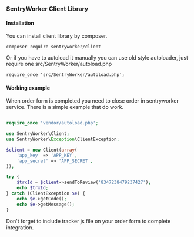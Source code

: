 ### SentryWorker Client Library

#### Installation 

You can install client library by composer.

```
composer require sentryworker/client
```

Or if you have to autoload it manually you can use old style autoloader, just require
one src/SentryWorker/autoload.php

```
require_once 'src/SentryWorker/autoload.php';
```

#### Working example

When order form is completed you need to close order in sentryworker service. There is a simple 
example that do work.

```php

require_once 'vendor/autoload.php';

use SentryWorker\Client;
use SentryWorker\Exception\ClientException;

$client = new Client(array(
    'app_key' => 'APP_KEY',
    'app_secret' => 'APP_SECRET',
));

try {
    $trxId = $client->sendToReview('8347238479237427');
    echo $trxId;
} catch (ClientException $e) {
    echo $e->getCode();
    echo $e->getMessage();
}

```

Don't forget to include tracker js file on your order form to complete integration.